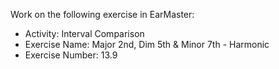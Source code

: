 Work on the following exercise in EarMaster:
- Activity: Interval Comparison
- Exercise Name: Major 2nd, Dim 5th & Minor 7th - Harmonic
- Exercise Number: 13.9
